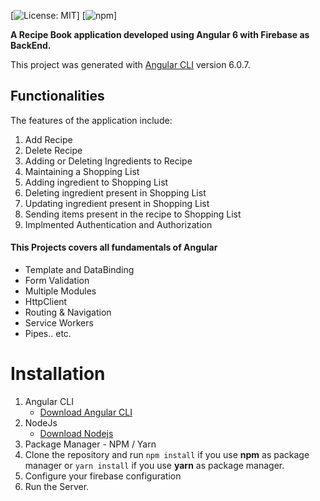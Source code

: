 [![License: MIT](https://img.shields.io/badge/License-MIT-green.svg)]
[![npm](https://img.shields.io/badge/demo-online-brightgreen.svg)]

**A Recipe Book application developed using Angular 6 with Firebase as BackEnd.**

This project was generated with [Angular CLI](https://github.com/angular/angular-cli) version 6.0.7.

## Functionalities

The features of the application include:
1. Add Recipe
2. Delete Recipe
3. Adding or Deleting Ingredients to Recipe
4. Maintaining a Shopping List
5. Adding ingredient to Shopping List
6. Deleting ingredient present in Shopping List
7. Updating ingredient present in Shopping List
8. Sending items present in the recipe to Shopping List
8. Implmented Authentication and Authorization

#### This Projects covers all fundamentals of Angular

* Template and DataBinding
* Form Validation
* Multiple Modules
* HttpClient
* Routing & Navigation
* Service Workers
* Pipes.. etc.

# Installation

1.  Angular CLI
    * [Download Angular CLI](https://cli.angular.io/)
2.  NodeJs
    * [Download Nodejs](https://nodejs.org/en/download/)
3.  Package Manager - NPM / Yarn
4.  Clone the repository and run `npm install` if you use **npm** as package manager or `yarn install` if you use **yarn** as package manager.
5. Configure your firebase configuration 
6. Run the Server. 
